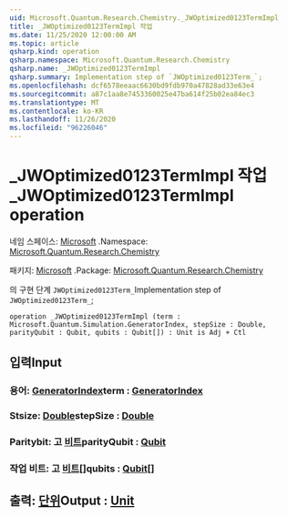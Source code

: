 ```yaml
---
uid: Microsoft.Quantum.Research.Chemistry._JWOptimized0123TermImpl
title: _JWOptimized0123TermImpl 작업
ms.date: 11/25/2020 12:00:00 AM
ms.topic: article
qsharp.kind: operation
qsharp.namespace: Microsoft.Quantum.Research.Chemistry
qsharp.name: _JWOptimized0123TermImpl
qsharp.summary: Implementation step of `JWOptimized0123Term_`;
ms.openlocfilehash: dcf6578eeaac6630bd9fdb970a47828ad33e63e4
ms.sourcegitcommit: a87c1aa8e7453360025e47ba614f25b02ea84ec3
ms.translationtype: MT
ms.contentlocale: ko-KR
ms.lasthandoff: 11/26/2020
ms.locfileid: "96226046"
---
```

# <a name="_jwoptimized0123termimpl-operation"></a><span data-ttu-id="8cc22-102">_JWOptimized0123TermImpl 작업</span><span class="sxs-lookup"><span data-stu-id="8cc22-102">_JWOptimized0123TermImpl operation</span></span>

<span data-ttu-id="8cc22-103">네임 스페이스: [Microsoft](xref:Microsoft.Quantum.Research.Chemistry) .</span><span class="sxs-lookup"><span data-stu-id="8cc22-103">Namespace: [Microsoft.Quantum.Research.Chemistry](xref:Microsoft.Quantum.Research.Chemistry)</span></span>

<span data-ttu-id="8cc22-104">패키지: [Microsoft](https://nuget.org/packages/Microsoft.Quantum.Research.Chemistry) .</span><span class="sxs-lookup"><span data-stu-id="8cc22-104">Package: [Microsoft.Quantum.Research.Chemistry](https://nuget.org/packages/Microsoft.Quantum.Research.Chemistry)</span></span>


<span data-ttu-id="8cc22-105">의 구현 단계 `JWOptimized0123Term_`</span><span class="sxs-lookup"><span data-stu-id="8cc22-105">Implementation step of `JWOptimized0123Term_`;</span></span>

```qsharp
operation _JWOptimized0123TermImpl (term : Microsoft.Quantum.Simulation.GeneratorIndex, stepSize : Double, parityQubit : Qubit, qubits : Qubit[]) : Unit is Adj + Ctl
```


## <a name="input"></a><span data-ttu-id="8cc22-106">입력</span><span class="sxs-lookup"><span data-stu-id="8cc22-106">Input</span></span>

### <a name="term--generatorindex"></a><span data-ttu-id="8cc22-107">용어: [GeneratorIndex](xref:Microsoft.Quantum.Simulation.GeneratorIndex)</span><span class="sxs-lookup"><span data-stu-id="8cc22-107">term : [GeneratorIndex](xref:Microsoft.Quantum.Simulation.GeneratorIndex)</span></span>




### <a name="stepsize--double"></a><span data-ttu-id="8cc22-108">Stsize: [Double](xref:microsoft.quantum.lang-ref.double)</span><span class="sxs-lookup"><span data-stu-id="8cc22-108">stepSize : [Double](xref:microsoft.quantum.lang-ref.double)</span></span>




### <a name="parityqubit--qubit"></a><span data-ttu-id="8cc22-109">Paritybit: 고 [비트](xref:microsoft.quantum.lang-ref.qubit)</span><span class="sxs-lookup"><span data-stu-id="8cc22-109">parityQubit : [Qubit](xref:microsoft.quantum.lang-ref.qubit)</span></span>




### <a name="qubits--qubit"></a><span data-ttu-id="8cc22-110">작업 비트: 고 [비트](xref:microsoft.quantum.lang-ref.qubit)[]</span><span class="sxs-lookup"><span data-stu-id="8cc22-110">qubits : [Qubit](xref:microsoft.quantum.lang-ref.qubit)[]</span></span>





## <a name="output--unit"></a><span data-ttu-id="8cc22-111">출력: [단위](xref:microsoft.quantum.lang-ref.unit)</span><span class="sxs-lookup"><span data-stu-id="8cc22-111">Output : [Unit](xref:microsoft.quantum.lang-ref.unit)</span></span>

